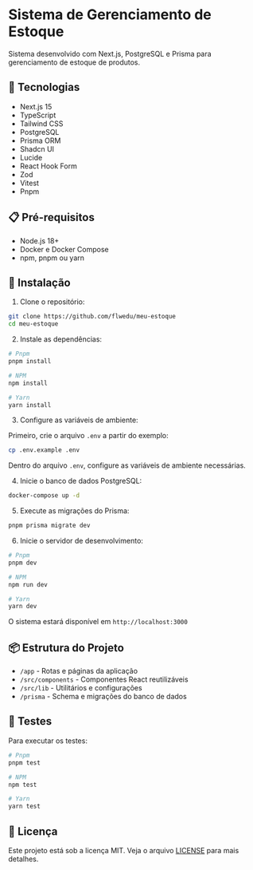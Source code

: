 # Sistema de Gerenciamento de Estoque

Sistema desenvolvido com Next.js, PostgreSQL e Prisma para gerenciamento de estoque de produtos.

## 🚀 Tecnologias

- Next.js 15
- TypeScript
- Tailwind CSS
- PostgreSQL
- Prisma ORM
- Shadcn UI
- Lucide
- React Hook Form
- Zod
- Vitest
- Pnpm

## 📋 Pré-requisitos

- Node.js 18+
- Docker e Docker Compose
- npm, pnpm ou yarn

## 🔧 Instalação

1. Clone o repositório:

```bash
git clone https://github.com/flwedu/meu-estoque
cd meu-estoque
```

2. Instale as dependências:

```bash
# Pnpm
pnpm install

# NPM
npm install

# Yarn
yarn install
```

3. Configure as variáveis de ambiente:

Primeiro, crie o arquivo `.env` a partir do exemplo:

```bash
cp .env.example .env
```

Dentro do arquivo `.env`, configure as variáveis de ambiente necessárias.

4. Inicie o banco de dados PostgreSQL:

```bash
docker-compose up -d
```

5. Execute as migrações do Prisma:

```bash
pnpm prisma migrate dev
```

6. Inicie o servidor de desenvolvimento:

```bash
# Pnpm
pnpm dev

# NPM
npm run dev

# Yarn
yarn dev
```

O sistema estará disponível em `http://localhost:3000`

## 📦 Estrutura do Projeto

- `/app` - Rotas e páginas da aplicação
- `/src/components` - Componentes React reutilizáveis
- `/src/lib` - Utilitários e configurações
- `/prisma` - Schema e migrações do banco de dados

## 🧪 Testes

Para executar os testes:

```bash
# Pnpm
pnpm test

# NPM
npm test

# Yarn
yarn test
```

## 📝 Licença

Este projeto está sob a licença MIT. Veja o arquivo [LICENSE](LICENSE) para mais detalhes.
